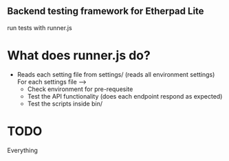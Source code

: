 ## Backend testing framework for Etherpad Lite

run tests with runner.js

# What does runner.js do?

* Reads each setting file from settings/ (reads all environment settings)
For each settings file --> 
  * Check environment for pre-requesite	
  * Test the API functionality (does each endpoint respond as expected)
  * Test the scripts inside bin/


# TODO

Everything
